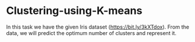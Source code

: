 # Clustering-using-K-means
In this task we have the given Iris dataset (https://bit.ly/3kXTdox). From the data, we will predict the optimum number of clusters and represent it.
